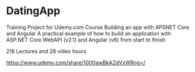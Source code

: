 # DatingApp

Training Project for Udemy.com Course Building an app with APSNET Core and Angular
A practical example of how to build an application with ASP.NET Core WebAPI (v2.1) and Angular (v6) from start to finish

216 Lectures and 28 video hours

https://www.udemy.com/share/1000awBkAZdVxWRng=/

